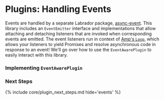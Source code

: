 # Plugins: Handling Events

Events are handled by a separate Labrador package, [async-event]. This library includes an `EventEmitter` interface and 
implementations that allow attaching and detaching listeners that are invoked when corresponding events are emitted. The 
event listeners run in context of [Amp's `Loop`][amp-loop], which allows your listeners to yield Promises and resolve 
asynchronous code in response to an event! We'll go over how to use the `EventAwarePlugin` to easily interact with this 
library.

### Implementing `EventAwarePlugin`

### Next Steps

{% include core/plugin_next_steps.md hide='events' %}

[async-event]: /async-event
[amp-loop]: https://amphp.org
